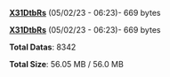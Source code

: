 [**X31DtbRs**](/data/X31DtbRs.txt) (05/02/23 - 06:23)- 669 bytes

[**X31DtbRs**](/data/X31DtbRs.txt) (05/02/23 - 06:23)- 669 bytes

**Total Datas**: 8342

**Total Size**: 56.05 MB / 56.0 MB